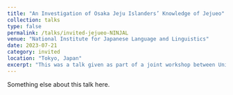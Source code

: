 ```yaml
---
title: "An Investigation of Osaka Jeju Islanders’ Knowledge of Jejueo"
collection: talks
type: false
permalink: /talks/invited-jejueo-NINJAL
venue: "National Institute for Japanese Language and Linguistics"
date: 2023-07-21
category: invited
location: "Tokyo, Japan"
excerpt: "This was a talk given as part of a joint workshop between University of Hawaiʻi at Mānoa and the National Institute of Japanese Language and Linguistics (NINJAL)." 
---
```


Something else about this talk here. 